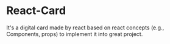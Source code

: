 # React-Card
It's a digital card made by react based on react concepts (e.g., Components, props) to implement it into great project.
